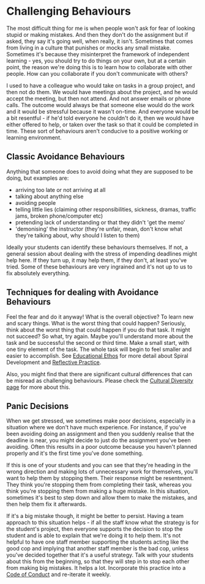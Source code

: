 # Challenging Behaviours

The most difficult thing for me is when people won't ask for fear of looking stupid or making mistakes. And then they don't do the assignment but if asked, they say it's going well, when really, it isn't. Sometimes that comes from living in a culture that punishes or mocks any small mistake. Sometimes it's because they misinterpret the framework of independent learning - yes, you should try to do things on your own, but at a certain point, the reason we're doing this is to learn how to collaborate with other people. How can you collaborate if you don't communicate with others? 

I used to have a colleague who would take on tasks in a group project, and then not do them. We would have meetings about the project, and he would accept the meeting, but then not attend. And not answer emails or phone calls. The outcome would always be that someone else would do the work and it would be stressful because it wasn't on-time. And everyone would be a bit resentful - if he'd told everyone he couldn't do it, then we would have either offered to help, or taken over the task so that it could be completed in time. These sort of behaviours aren't conducive to a positive working or learning environment.  

## Classic Avoidance Behaviours

Anything that someone does to avoid doing what they are supposed to be doing, but examples are:
- arriving too late or not arriving at all
- talking about anything else
- avoiding people
- telling little lies (claiming other responsibilities, sickness, dramas, traffic jams, broken phone/computer etc)
- pretending lack of understanding or that they didn't 'get the memo'
- 'demonising' the instructor (they're unfair, mean, don't know what they're talking about, why should I listen to them)

Ideally your students can identify these behaviours themselves. If not, a general session about dealing with the stress of impending deadlines might help here. If they turn up, it may help them, if they don't, at least you've tried. Some of these behaviours are very ingrained and it's not up to us to fix absolutely everything.

## Techniques for dealing with Avoidance Behaviours

Feel the fear and do it anyway! What is the overall objective? To learn new and scary things. What is the worst thing that could happen? Seriously, think about the worst thing that could happen if you do that task. It might not succeed? So what, try again. Maybe you'll understand more about the task and be successful the second or third time. Make a small start, with one tiny element of the task. The whole task will begin to feel smaller and easier to accomplish. See [Educational Ethos](educational_ethos.md) for more detail about Spiral Development and [Reflective Practice](reflective_practice.md).

Also, you might find that there are significant cultural differences that can be misread as challenging behaviours. Please check the [Cultural Diversity page](cultural_diversity.md) for more about this.


## Panic Decisions

When we get stressed, we sometimes make poor decisions, especially in a situation where we don't have much experience. For instance, if you've been avoiding doing an assignment and then you suddenly realise that the deadline is near, you might decide to just do the assignment you've been avoiding. Often this results in a poor outcome because you haven't planned properly and it's the first time you've done something. 

If this is one of your students and you can see that they're heading in the wrong direction and making lots of unnecessary work for themselves, you'll want to help them by stopping them. Their response might be resentment. They think you're stopping them from completing their task, whereas you think you're stopping them from making a huge mistake. In this situation, sometimes it's best to step down and allow them to make the mistakes, and then help them fix it afterwards. 

If it's a big mistake though, it might be better to persist. Having a team approach to this situation helps - if all the staff know what the strategy is for the student's project, then everyone supports the decision to stop the student and is able to explain that we're doing it to help them. It's not helpful to have one staff member supporting the students acting like the good cop and implying that another staff member is the bad cop, unless you've decided together that it's a useful strategy. Talk with your students about this from the beginning, so that they will step in to stop each other from making big mistakes. It helps a lot. Incorporate this practice into a [Code of Conduct](space.md) and re-iterate it weekly.


